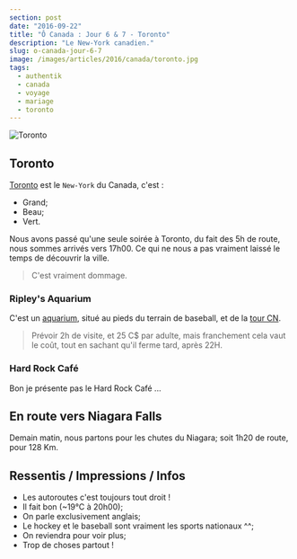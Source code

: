 ```yaml
---
section: post
date: "2016-09-22"
title: "Ô Canada : Jour 6 & 7 - Toronto"
description: "Le New-York canadien."
slug: o-canada-jour-6-7
image: /images/articles/2016/canada/toronto.jpg
tags:
  - authentik
  - canada
  - voyage
  - mariage
  - toronto
---
```


![Toronto](/images/articles/2016/canada/toronto.jpg)

## Toronto

[Toronto](https://fr.wikipedia.org/wiki/Toronto) est le `New-York` du Canada, c'est :

  * Grand;
  * Beau;
  * Vert.

Nous avons passé qu'une seule soirée à Toronto, du fait des 5h de route, nous sommes arrivés vers 17h00. Ce qui ne nous a pas vraiment laissé le temps de découvrir la ville.

> C'est vraiment dommage.

### Ripley's Aquarium

C'est un [aquarium](https://www.ripleyaquariums.com/canada/), situé au pieds du terrain de baseball, et de la [tour CN](https://fr.wikipedia.org/wiki/Tour_CN).

> Prévoir 2h de visite, et 25 C$ par adulte, mais franchement cela vaut le coût, tout en sachant qu'il ferme tard, après 22H.

### Hard Rock Café

Bon je présente pas le Hard Rock Café ...

## En route vers Niagara Falls

Demain matin, nous partons pour les chutes du Niagara; soit 1h20 de route, pour 128 Km.

## Ressentis / Impressions / Infos

  * Les autoroutes c'est toujours tout droit !
  * Il fait bon (~19°C à 20h00);
  * On parle exclusivement anglais;
  * Le hockey et le baseball sont vraiment les sports nationaux ^^;
  * On reviendra pour voir plus;
  * Trop de choses partout !
